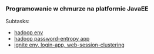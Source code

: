 ### Programowanie w chmurze na platformie JavaEE
Subtasks:
- [hadoop env](hadoop/prehadoop/)
- [hadoop password-entropy app](hadoop/hadoop/)
- [ignite env, login-app, web-session-clustering](cache/cache/)
